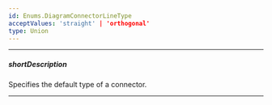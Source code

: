```yaml
---
id: Enums.DiagramConnectorLineType
acceptValues: 'straight' | 'orthogonal'
type: Union
---
```

---
##### shortDescription
Specifies the default type of a connector.

---
